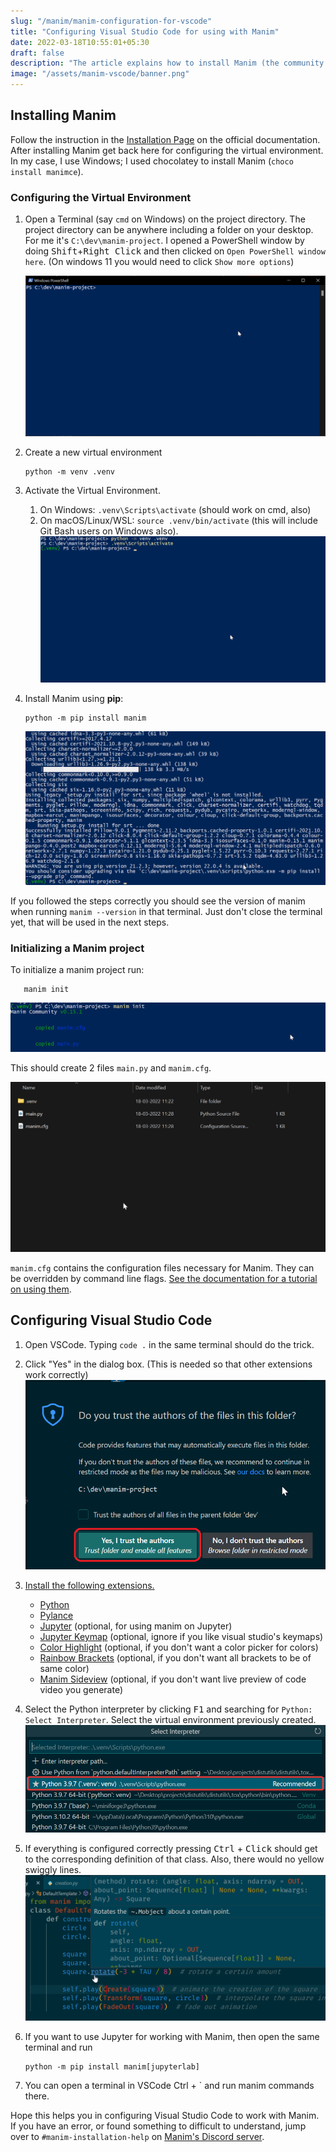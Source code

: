 ```yaml
---
slug: "/manim/manim-configuration-for-vscode"
title: "Configuring Visual Studio Code for using with Manim"
date: 2022-03-18T10:55:01+05:30
draft: false
description: "The article explains how to install Manim (the community edition) and configuring with Visual Studio Code."
image: "/assets/manim-vscode/banner.png"
---
```


## Installing Manim

Follow the instruction in the [Installation Page](https://docs.manim.community/en/stable/installation.html#installing-manim-locally) on the official documentation. After installing Manim get back here for configuring the virtual environment. In my case, I use Windows; I used chocolatey to install Manim (`choco install manimce`). 

### Configuring the Virtual Environment

1. Open a Terminal (say `cmd` on Windows) on the project directory. The project directory can be anywhere including a folder on your desktop. For me it's `C:\dev\manim-project`. I opened a PowerShell window by doing <kbd>Shift</kbd>+<kbd>Right Click</kbd> and then clicked on `Open PowerShell window here`. (On windows 11 you would need to click `Show more options`)

   ![powershell screen C:\dev\manim-project](/assets/manim-vscode/powershell_start_screen.png)

2. Create a new virtual environment
   ```shell
   python -m venv .venv
   ```

3. Activate the Virtual Environment. 

   1. On Windows: `.venv\Scripts\activate` (should work on cmd, also)
   2. On macOS/Linux/WSL: `source .venv/bin/activate` (this will include Git Bash users on Windows also).
   ![powershell screen create venv](/assets/manim-vscode/powershell_install_and_activate_venv.png)

4. Install Manim using **pip**:

   ```shell
   python -m pip install manim
   ```

   ![powershell pip install manim](/assets/manim-vscode/powershell_pip_install_manim_op.png)

If you followed the steps correctly you should see the version of manim when running `manim --version` in that terminal. Just don't close the terminal yet, that will be used in the next steps.

### Initializing a Manim project
To initialize a manim project run:
```shell
   manim init
```

![powershell manim init](/assets/manim-vscode/powershell_manim_init.png)

This should create 2 files `main.py` and `manim.cfg`.

![file explorer manim init output](/assets/manim-vscode/file_explorer_manim_init_op.png)

`manim.cfg` contains the configuration files necessary for Manim. They can be overridden by command line flags. [See the documentation for a tutorial on using them](https://docs.manim.community/en/stable/tutorials/configuration.html).

## Configuring Visual Studio Code

1. Open VSCode. Typing `code .` in the same terminal should do the trick.

2. Click "Yes" in the dialog box. (This is needed so that other extensions work correctly)
    ![code manim workspace confirmation](/assets/manim-vscode/code_confirmation.png)
    
3. [Install the following extensions.](https://code.visualstudio.com/docs/editor/extension-marketplace)
    - [Python](https://marketplace.visualstudio.com/items?itemName=ms-python.python)
    - [Pylance](https://marketplace.visualstudio.com/items?itemName=ms-python.vscode-pylance)
    - [Jupyter](https://marketplace.visualstudio.com/items?itemName=ms-toolsai.jupyter) (optional, for using manim on Jupyter)
    - [Jupyter Keymap](https://marketplace.visualstudio.com/items?itemName=ms-toolsai.jupyter-keymap) (optional, ignore if you like visual studio's keymaps)
    - [Color Highlight](https://marketplace.visualstudio.com/items?itemName=naumovs.color-highlight) (optional, if you don't want a color picker for colors)
    - [Rainbow Brackets](https://marketplace.visualstudio.com/items?itemName=2gua.rainbow-brackets) (optional, if you don't want all brackets to be of same color)
    - [Manim Sideview](https://marketplace.visualstudio.com/items?itemName=Rickaym.manim-sideview) (optional, if you don't want live preview of code video you generate)
    
4. Select the Python interpreter by clicking <kbd>F1</kbd> and searching for `Python: Select Interpreter`. Select the virtual environment previously created.
    ![vscode select python interpreter manim](/assets/manim-vscode/code_choose_python.png)
    
5. If everything is configured correctly pressing <kbd>Ctrl</kbd> + <kbd>Click</kbd> should get to the corresponding definition of that class. Also, there would no yellow swiggly lines.
    ![vscode manim show definition hover](/assets/manim-vscode/vscode_manim_defn.png)

6. If you want to use Jupyter for working with Manim, then open the same terminal and run 
    ```shell
    python -m pip install manim[jupyterlab]
    ```
7. You can open a terminal in VSCode <kdb>Ctrl</kdb> + <kdb>`</kdb> and run manim commands there.




Hope this helps you in configuring Visual Studio Code to work with Manim. If you have an error, or found something to difficult to understand, jump over to `#manim-installation-help` on [Manim's Discord server](https://manim.community/discord).

